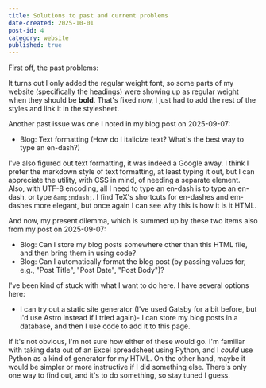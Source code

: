 ```yaml
---
title: Solutions to past and current problems
date-created: 2025-10-01
post-id: 4
category: website
published: true
---
```

First off, the past problems:

It turns out I only added the regular weight font, so some parts of my website (specifically the headings) were showing up as regular weight when they should be **bold**. That's fixed now, I just had to add the rest of the styles and link it in the stylesheet.

Another past issue was one I noted in my blog post on 2025-09-07:

- Blog: Text formatting (How do I italicize text? What's the best way to type an en-dash?)

I've also figured out text formatting, it was indeed a Google away. I think I prefer the markdown style of text formatting, at least typing it out, but I can appreciate the utility, with CSS in mind, of needing a separate element. Also, with UTF-8 encoding, all I need to type an en-dash is to type an en-dash, or type `&amp;ndash;`. I find TeX's shortcuts for en-dashes and em-dashes more elegant, but once again I can see why this is how it is it HTML.

And now, my present dilemma, which is summed up by these two items also from my post on 2025-09-07:

- Blog: Can I store my blog posts somewhere other than this HTML file, and then bring them in using code?
- Blog: Can I automatically format the blog post (by passing values for, e.g., "Post Title", "Post Date", "Post Body")?

I've been kind of stuck with what I want to do here. I have several options here:

- I can try out a static site generator (I've used Gatsby for a bit before, but I'd use Astro instead if I tried again)- I can store my blog posts in a database, and then I use code to add it to this page.

If it's not obvious, I'm not sure how either of these would go. I'm familiar with taking data out of an Excel spreadsheet using Python, and I *could* use Python as a kind of generator for my HTML. On the other hand, maybe it would be simpler or more instructive if I did something else. There's only one way to find out, and it's to do something, so stay tuned I guess.